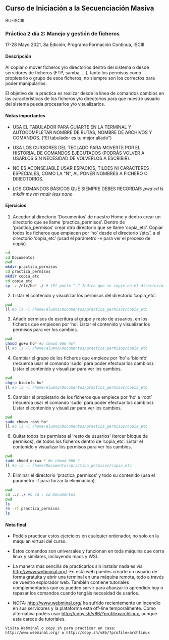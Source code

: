 ## Curso de Iniciación a la Secuenciación Masiva
BU-ISCIII

### Práctica 2 día 2: Manejo y gestión de ficheros

17-28 Mayo 2021, 8a Edición, Programa Formación Continua, ISCIII


#### Descripción
Al copiar o mover ficheros y/o directorios dentro del sistema o desde servidores de ficheros (FTP, samba, ...), tanto los permisos como propietario o grupo de esos ficheros, no siempre son los correctos para poder manipularlos.

El objetivo de la práctica es realizar desde la línea de comandos cambios en las características de los ficheros y/o directorios para que nuestro usuario del sistema pueda procesarlos y/o visualizarlos.

#### Notas importantes
* USA EL TABULADOR PARA GUIARTE EN LA TERMINAL Y AUTOCOMPLETAR NOMBRE DE RUTAS, NOMBRE DE ARCHIVOS Y COMANDOS. (“El tabulador es tu mejor aliado”)

* USA LOS CURSORES DEL TECLADO PARA MOVERTE POR EL HISTORIAL DE COMANDOS EJECUTADOS (PODRÁS VOLVER A USARLOS SIN NECESIDAD DE VOLVERLOS A ESCRIBIR).

* NO ES ACONSEJABLE USAR ESPACIOS, TILDES NI CARACTERES ESPECIALES, COMO LA "Ñ", AL PONER NOMBRES A FICHERO O DIRECTORIOS.

* LOS COMANDOS BÁSICOS QUE SIEMPRE DEBES RECORDAR: *pwd cd ls mkdir mv rm rmdir less nano*

#### Ejercicios
1) Acceder al directorio ‘Documentos’ de nuestro Home y dentro crear un directorio que se llame ‘practica_permisos’. Dentro de ‘practica_permisos’ crear otro directorio que se llame ‘copia_etc’. Copiar todos los ficheros que empiecen por ‘ho’ desde el directorio ‘/etc/’, a el directorio ‘copia_etc’ (usad el parámetro -v para ver el proceso de copia).

```bash
cd
cd Documentos
pwd
mkdir practica_permisos
cd practica_permisos
mkdir copia_etc
cd copia_etc
cp -v /etc/ho* ./ # (El punto “.” Indica que se copie en el directorio en el que te encuentras ubicado.)
```

2) Listar el contenido y visualizar los permisos del directorio ‘copia_etc’.

```bash
pwd
ll #o ls -l /home/alumno/Documentos/practica_permisos/copia_etc
```

3) Añadir permisos de escritura al grupo y resto de usuarios, en los ficheros que empiecen por ‘ho’. Listar el contenido y visualizar los permisos para ver los cambios.

```bash
pwd
chmod go+w ho* #o chmod 666 ho*
ll #o ls -l /home/alumno/Documentos/practica_permisos/copia_etc
```

4) Cambiar el grupo de los ficheros que empiece por ‘ho’ a ‘bioinfo’ (recuerda usar el comando ‘sudo’ para poder efectuar los cambios). Listar el contenido y visualizar para ver los cambios.

```bash
pwd
chgrp bioinfo ho*
ll #o ls -l /home/alumno/Documentos/practica_permisos/copia_etc
```

5) Cambiar el propietario de los ficheros que empiece por ‘ho’ a ‘root’ (recuerda usar el comando ‘sudo’ para poder efectuar los cambios). Listar el contenido y visualizar para ver los cambios.

```bash
pwd
sudo chown root ho*
ll #o ls -l /home/alumno/Documentos/practica_permisos/copia_etc
```

6) Quitar todos los permisos al ‘resto de usuarios’ (tercer bloque de permisos), de todos los ficheros dentro de ‘copia_etc’. Listar el contenido y visualizar los permisos para ver los cambios.

```bash
pwd
sudo chmod o-rwx * #o chmod 660 *
ll #o ls -l /home/Documentos/practica_permisos/copia_etc
```

7) Eliminar el directorio ‘practica_permisos’ y todo su contenido (usa el parámetro -f para forzar la eliminación).

```bash
pwd
cd ../../ #o cd ; cd Documentos
pwd
ls
rm -rf practica_permisos
ls
```

#### Nota final
* Podéis practicar estos ejercicios en cualquier ordenador, no solo en la máquian virtual del curso.

* Estos comandos son universales y funcionan en toda máquina que corra linux y similares, incluyendo macs y WSL.

* La manera más sencilla de practicarlos sin instalar nada es vía http://www.webminal.org/. En esta web puedes crearte un usuario de forma gratuita y abrir una terminal en una máquina remota, todo a través de vuestro explorador web. También contiene tutoriales complementarios que os pueden servir para afianzar lo aprendido hoy o repasar los comandos cuando tengáis necesidad de usarlos.

* *NOTA:* http://www.webminal.org/ ha sufrido recientemente un incendio en sus servidores y la plataforma está off-line temporalmente. Como alternativa podéis usar http://copy.sh/v86/?profile=archlinux, aunque esta carece de tutoriales.

```
Visita Webminal o copy.sh para practicar en casa: http://www.webminal.org/ o http://copy.sh/v86/?profile=archlinux
```
